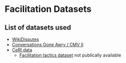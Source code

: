 # Facilitation Datasets

## List of datasets used

- [WikiDisputes](https://aclanthology.org/2021.eacl-main.173/)
- [Conversations Gone Awry / CMV II](https://arxiv.org/abs/1909.01362)
- [CeRI data](https://scholarship.law.cornell.edu/context/ceri/article/1019/type/native/viewcontent)
    - [Facilitation tactics dataset](https://dl.acm.org/doi/10.1145/2307729.2307757) not publically available

